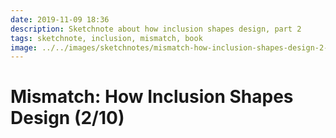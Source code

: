 ```yaml
---
date: 2019-11-09 18:36
description: Sketchnote about how inclusion shapes design, part 2
tags: sketchnote, inclusion, mismatch, book
image: ../../images/sketchnotes/mismatch-how-inclusion-shapes-design-2-small.jpg
---
```


# Mismatch: How Inclusion Shapes Design (2/10)
